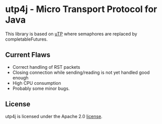 # utp4j - Micro Transport Protocol for Java

This library is based on [uTP][tp] where semaphores are replaced by completableFutures.


## Current Flaws
* Correct handling of RST packets 
* Closing connection while sending/reading is not yet handled good enough
* High CPU consumption
* Probably some minor bugs.


## License
utp4j is licensed under the Apache 2.0 [license]. 

[csg]: http://www.csg.uzh.ch/
[tp]: http://www.bittorrent.org/beps/bep_0029.html
[ledbat]: http://datatracker.ietf.org/wg/ledbat/charter/
[license]: http://www.apache.org/licenses/LICENSE-2.0.html
